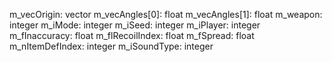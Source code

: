 m_vecOrigin: vector
m_vecAngles[0]: float
m_vecAngles[1]: float
m_weapon: integer
m_iMode: integer
m_iSeed: integer
m_iPlayer: integer
m_fInaccuracy: float
m_flRecoilIndex: float
m_fSpread: float
m_nItemDefIndex: integer
m_iSoundType: integer